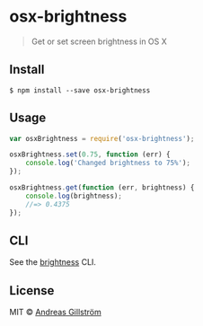 # osx-brightness

> Get or set screen brightness in OS X


## Install

```
$ npm install --save osx-brightness
```


## Usage

```js
var osxBrightness = require('osx-brightness');

osxBrightness.set(0.75, function (err) {
	console.log('Changed brightness to 75%');
});

osxBrightness.get(function (err, brightness) {
	console.log(brightness);
	//=> 0.4375
});
```


## CLI

See the [brightness](https://github.com/kevva/brightness) CLI.


## License

MIT © [Andreas Gillström](https://github.com/gillstrom)
